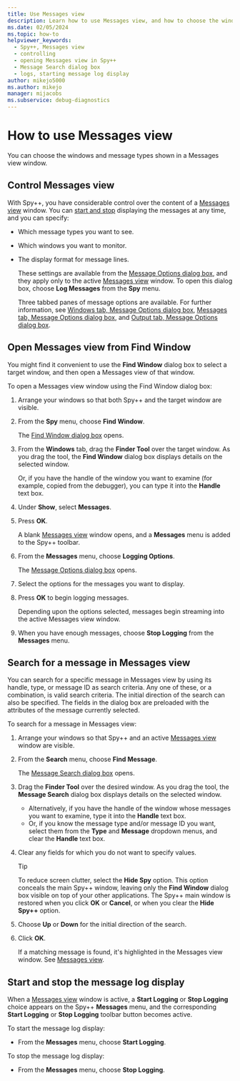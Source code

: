 ```yaml
---
title: Use Messages view
description: Learn how to use Messages view, and how to choose the windows and messages types shown in a Messages view window.
ms.date: 02/05/2024
ms.topic: how-to
helpviewer_keywords: 
  - Spy++, Messages view
  - controlling
  - opening Messages view in Spy++
  - Message Search dialog box
  - logs, starting message log display
author: mikejo5000
ms.author: mikejo
manager: mijacobs
ms.subservice: debug-diagnostics
---
```


# How to use Messages view

You can choose the windows and message types shown in a Messages view window.

## Control Messages view

With Spy++, you have considerable control over the content of a [Messages view](messages-view.md) window. You can [start and stop](#start-and-stop-the-message-log-display) displaying the messages at any time, and you can specify:

- Which message types you want to see.

- Which windows you want to monitor.

- The display format for message lines.

  These settings are available from the [Message Options dialog box](message-options-dialog-box.md), and they apply only to the active [Messages view](messages-view.md) window. To open this dialog box, choose **Log Messages** from the **Spy** menu.

  Three tabbed panes of message options are available. For further information, see [Windows tab, Message Options dialog box](message-options-dialog-box.md#windows-tab-message-options), [Messages tab, Message Options dialog box](message-options-dialog-box.md#messages-tab-message-options), and [Output tab, Message Options dialog box](message-options-dialog-box.md#output-tab-message-options).

## Open Messages view from Find Window

You might find it convenient to use the **Find Window** dialog box to select a target window, and then open a Messages view of that window.

To open a Messages view window using the Find Window dialog box:

1. Arrange your windows so that both Spy++ and the target window are visible.

2. From the **Spy** menu, choose **Find Window**.

    The [Find Window dialog box](search-tools-for-spy-increment-views.md#find-window) opens.

3. From the **Windows** tab, drag the **Finder Tool** over the target window. As you drag the tool, the **Find Window** dialog box displays details on the selected window.

    Or, if you have the handle of the window you want to examine (for example, copied from the debugger), you can type it into the **Handle** text box.

4. Under **Show**, select **Messages**.

5. Press **OK**.

    A blank [Messages view](messages-view.md) window opens, and a **Messages** menu is added to the Spy++ toolbar.

6. From the **Messages** menu, choose **Logging Options**.

    The [Message Options dialog box](message-options-dialog-box.md) opens.

7. Select the options for the messages you want to display.

8. Press **OK** to begin logging messages.

    Depending upon the options selected, messages begin streaming into the active Messages view window.

9. When you have enough messages, choose **Stop Logging** from the **Messages** menu.

## Search for a message in Messages view

You can search for a specific message in Messages view by using its handle, type, or message ID as search criteria. Any one of these, or a combination, is valid search criteria. The initial direction of the search can also be specified. The fields in the dialog box are preloaded with the attributes of the message currently selected.

To search for a message in Messages view:

1. Arrange your windows so that Spy++ and an active [Messages view](messages-view.md) window are visible.

2. From the **Search** menu, choose **Find Message**.

    The [Message Search dialog box](search-tools-for-spy-increment-views.md#window-search) opens.

3. Drag the **Finder Tool** over the desired window. As you drag the tool, the **Message Search** dialog box displays details on the selected window.

    - Alternatively, if you have the handle of the window whose messages you want to examine, type it into the **Handle** text box.
    - Or, if you know the message type and/or message ID you want, select them from the **Type** and **Message** dropdown menus, and clear the **Handle** text box.

4. Clear any fields for which you do not want to specify values.

   > [!TIP]
   > To reduce screen clutter, select the **Hide Spy** option. This option conceals the main Spy++ window, leaving only the **Find Window** dialog box visible on top of your other applications. The Spy++ main window is restored when you click **OK** or **Cancel**, or when you clear the **Hide Spy++** option.

5. Choose **Up** or **Down** for the initial direction of the search.

6. Click **OK**.

   If a matching message is found, it's highlighted in the Messages view window. See [Messages view](messages-view.md).

## Start and stop the message log display

When a [Messages view](messages-view.md) window is active, a **Start Logging** or **Stop Logging** choice appears on the Spy++ **Messages** menu, and the corresponding **Start Logging** or **Stop Logging** toolbar button becomes active.

To start the message log display:

- From the **Messages** menu, choose **Start Logging**.

To stop the message log display:

- From the **Messages** menu, choose **Stop Logging**.
